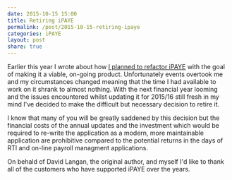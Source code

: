 ```yaml
---
date: 2015-10-15 15:00
title: Retiring iPAYE
permalink: /post/2015-10-15-retiring-ipaye
categories: iPAYE
layout: post
share: true
---
```


Earlier this year I wrote about how [I planned to refactor iPAYE](https://www.swwritings.com/post/2015-03-26-refactoring-ipaye/) with the goal of making it a viable, on-going product. Unfortunately events overtook me and my circumstances changed meaning that the time I had available to work on it shrank to almost nothing. With the next financial year looming and the issues encountered whilst updating it for 2015/16 still fresh in my mind I've decided to make the difficult but necessary decision to retire it.

I know that many of you will be greatly saddened by this decision but the financial costs of the annual updates and the investment which would be required to re-write the application as a modern, more maintainable application are prohibitive compared to the potential returns in the days of RTI and on-line payroll managment applications.

On behald of David Langan, the original author, and myself I'd like to thank all of the customers who have supported iPAYE over the years.